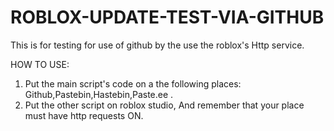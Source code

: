 # ROBLOX-UPDATE-TEST-VIA-GITHUB
This is  for testing for use of github by the use the roblox's Http service.

HOW TO USE:
1. Put the main script's code on a the following places:
Github,Pastebin,Hastebin,Paste.ee .
2. Put the other script on roblox studio, And remember that your place must have http requests ON.
